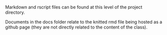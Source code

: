 Markdown and rscript files can be found at this level of the project directory.

Documents in the docs folder relate to the knitted rmd file being hosted as a github page (they are not directly related to the content of the class). 

